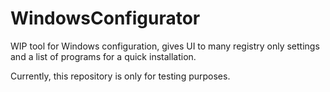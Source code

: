 # WindowsConfigurator
WIP tool for Windows configuration, gives UI to many registry only settings and a list of programs for a quick installation.

Currently, this repository is only for testing purposes.
